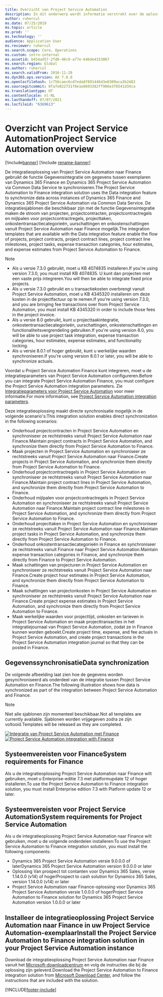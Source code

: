 ```yaml
---
title: Overzicht van Project Service Automation
description: In dit onderwerp wordt informatie verstrekt over de oplossing voor integratie van Dynamics 365 Project Service Automation naar Dynamics 365 Finance.
author: ruhercul
ms.date: 07/25/2019
ms.topic: article
ms.prod: ''
ms.technology: ''
audience: Application User
ms.reviewer: ruhercul
ms.search.scope: Core, Operations
ms.custom: intro-internal
ms.assetid: b454ad57-2fd6-46c9-a77e-646de4153067
ms.search.region: Global
ms.author: ruhercul
ms.search.validFrom: 2016-11-28
ms.dyn365.ops.version: AX 7.0.0
ms.openlocfilehash: 1c756caec6cd7eda8f891446d3e8309aca3b2482
ms.sourcegitcommit: 0fafe022731f0e1e8693382ff906e3f8541d34ca
ms.translationtype: HT
ms.contentlocale: nl-NL
ms.lasthandoff: 07/07/2021
ms.locfileid: "6369613"
---
```

# <a name="project-service-automation-overview"></a><span data-ttu-id="fc3be-103">Overzicht van Project Service Automation</span><span class="sxs-lookup"><span data-stu-id="fc3be-103">Project Service Automation overview</span></span>

[!include[banner](../includes/banner.md)]
[!include [rename-banner](~/includes/cc-data-platform-banner.md)]

<span data-ttu-id="fc3be-104">De integratieoplossing van Project Service Automation naar Finance gebruikt de functie Gegevensintegratie om gegevens tussen exemplaren van Dynamics 365 Finance en Dynamics 365 Project Service Automation via Common Data Service te synchroniseren.</span><span class="sxs-lookup"><span data-stu-id="fc3be-104">The Project Service Automation to Finance integration solution uses the Data integration feature to synchronize data across instances of Dynamics 365 Finance and Dynamics 365 Project Service Automation via Common Data Service.</span></span> <span data-ttu-id="fc3be-105">De integratiesjablonen die beschikbaar zijn met de functie Gegevensintegratie maken de stroom van projecten, projectcontracten, projectcontractregels en mijlpalen voor projectcontractregels, projecttaken, onkostentransactiecategorieën, uurschattingen en onkostenschattingen vanuit Project Service Automation naar Finance mogelijk.</span><span class="sxs-lookup"><span data-stu-id="fc3be-105">The integration templates that are available with the Data integration feature enable the flow of projects, project contracts, project contract lines, project contract line milestones, project tasks, expense transaction categories, hour estimates, and expense estimates from Project Service Automation to Finance.</span></span>

> [!NOTE]
> - <span data-ttu-id="fc3be-106">Als u versie 7.3.0 gebruikt, moet u KB 4074835 installeren.</span><span class="sxs-lookup"><span data-stu-id="fc3be-106">If you're using version 7.3.0, you must install KB 4074835.</span></span> <span data-ttu-id="fc3be-107">U kunt dan projecten met een vaste prijs integreren.</span><span class="sxs-lookup"><span data-stu-id="fc3be-107">You will then be able to integrate fixed price projects.</span></span>
> - <span data-ttu-id="fc3be-108">Als u versie 7.3.0 gebruikt en u transactiekosten overbrengt vanuit Project Service Automation, moet u KB 4345320 installeren om deze kosten in de projectfactuur op te nemen.</span><span class="sxs-lookup"><span data-stu-id="fc3be-108">If you're using version 7.3.0, and you are bringing fee transactions over from Project Service Automation, you must install KB 4345320 in order to include those fees in the project invoice.</span></span>
> - <span data-ttu-id="fc3be-109">Als u versie 8.0 gebruikt, kunt u projecttaakintegratie, onkostentransactiecategorieën, uurschattingen, onkostenschattingen en functionaliteitsvergrendeling gebruiken.</span><span class="sxs-lookup"><span data-stu-id="fc3be-109">If you're using version 8.0, you will be able to use project task integration, expense transaction categories, hour estimates, expense estimates, and functionality locking.</span></span>
> - <span data-ttu-id="fc3be-110">Als u versie 8.0.1 of hoger gebruikt, kunt u werkelijke waarden synchroniseren.</span><span class="sxs-lookup"><span data-stu-id="fc3be-110">If you're using version 8.0.1 or later, you will be able to synchronize actuals.</span></span>

<span data-ttu-id="fc3be-111">Voordat u Project Service Automation Finance kunt integreren, moet u de integratieparameters van Project Service Automation configureren.</span><span class="sxs-lookup"><span data-stu-id="fc3be-111">Before you can integrate Project Service Automation Finance, you must configure the Project Service Automation integration parameters.</span></span> <span data-ttu-id="fc3be-112">Zie [Integratieparameters voor Project Service Automation](PSA-parameters.md) voor meer informatie.</span><span class="sxs-lookup"><span data-stu-id="fc3be-112">For more information, see [Project Service Automation integration parameters](PSA-parameters.md).</span></span>

<span data-ttu-id="fc3be-113">Deze integratieoplossing maakt directe synchronisatie mogelijk in de volgende scenario's:</span><span class="sxs-lookup"><span data-stu-id="fc3be-113">This integration solution enables direct synchronization in the following scenarios:</span></span>

- <span data-ttu-id="fc3be-114">Onderhoud projectcontracten in Project Service Automation en synchroniseer ze rechtstreeks vanuit Project Service Automation naar Finance.</span><span class="sxs-lookup"><span data-stu-id="fc3be-114">Maintain project contracts in Project Service Automation, and synchronize them directly from Project Service Automation to Finance.</span></span>
- <span data-ttu-id="fc3be-115">Maak projecten in Project Service Automation en synchroniseer ze rechtstreeks vanuit Project Service Automation naar Finance.</span><span class="sxs-lookup"><span data-stu-id="fc3be-115">Create projects in Project Service Automation, and synchronize them directly from Project Service Automation to Finance.</span></span>
- <span data-ttu-id="fc3be-116">Onderhoud projectcontractregels in Project Service Automation en synchroniseer ze rechtstreeks vanuit Project Service Automation naar Finance.</span><span class="sxs-lookup"><span data-stu-id="fc3be-116">Maintain project contract lines in Project Service Automation, and synchronize them directly from Project Service Automation to Finance.</span></span>
- <span data-ttu-id="fc3be-117">Onderhoud mijlpalen voor projectcontractregels in Project Service Automation en synchroniseer ze rechtstreeks vanuit Project Service Automation naar Finance.</span><span class="sxs-lookup"><span data-stu-id="fc3be-117">Maintain project contract line milestones in Project Service Automation, and synchronize them directly from Project Service Automation to Finance.</span></span>
- <span data-ttu-id="fc3be-118">Onderhoud projecttaken in Project Service Automation en synchroniseer ze rechtstreeks vanuit Project Service Automation naar Finance.</span><span class="sxs-lookup"><span data-stu-id="fc3be-118">Maintain project tasks in Project Service Automation, and synchronize them directly from Project Service Automation to Finance.</span></span>
- <span data-ttu-id="fc3be-119">Onderhoud onkostentransactiecategorieën in Finance en synchroniseer ze rechtstreeks vanuit Finance naar Project Service Automation.</span><span class="sxs-lookup"><span data-stu-id="fc3be-119">Maintain expense transaction categories in Finance, and synchronize them directly from Finance to Project Service Automation.</span></span>
- <span data-ttu-id="fc3be-120">Maak schattingen van projecturen in Project Service Automation en synchroniseer ze rechtstreeks vanuit Project Service Automation naar Finance.</span><span class="sxs-lookup"><span data-stu-id="fc3be-120">Create project hour estimates in Project Service Automation, and synchronize them directly from Project Service Automation to Finance.</span></span>
- <span data-ttu-id="fc3be-121">Maak schattingen van projectonkosten in Project Service Automation en synchroniseer ze rechtstreeks vanuit Project Service Automation naar Finance.</span><span class="sxs-lookup"><span data-stu-id="fc3be-121">Create project expense estimates in Project Service Automation, and synchronize them directly from Project Service Automation to Finance.</span></span>
- <span data-ttu-id="fc3be-122">Maak werkelijke waarden voor projecttijd, onkosten en tarieven in Project Service Automation en maak projecttransacties in het integratiejournaal van Project Service Automation, zodat ze in Finance kunnen worden geboekt.</span><span class="sxs-lookup"><span data-stu-id="fc3be-122">Create project time, expense, and fee actuals in Project Service Automation, and create project transactions in the Project Service Automation integration journal so that they can be posted in Finance.</span></span>

## <a name="data-synchronization"></a><span data-ttu-id="fc3be-123">Gegevenssynchronisatie</span><span class="sxs-lookup"><span data-stu-id="fc3be-123">Data synchronization</span></span>

<span data-ttu-id="fc3be-124">De volgende afbeelding laat zien hoe de gegevens worden gesynchroniseerd als onderdeel van de integratie tussen Project Service Automation en Finance.</span><span class="sxs-lookup"><span data-stu-id="fc3be-124">The following illustration shows how data is synchronized as part of the integration between Project Service Automation and Finance.</span></span>

> [!NOTE]
> <span data-ttu-id="fc3be-125">Niet alle sjablonen zijn momenteel beschikbaar.</span><span class="sxs-lookup"><span data-stu-id="fc3be-125">Not all templates are currently available.</span></span> <span data-ttu-id="fc3be-126">Sjablonen worden vrijgegeven zodra ze zijn voltooid.</span><span class="sxs-lookup"><span data-stu-id="fc3be-126">Templates will be released as they are completed.</span></span>

<span data-ttu-id="fc3be-127">[![Integratie van Project Service Automation met Finance](./media/PSA-integration.png)](./media/PSA-integration.png)</span><span class="sxs-lookup"><span data-stu-id="fc3be-127">[![Project Service Automation integration with Finance](./media/PSA-integration.png)](./media/PSA-integration.png)</span></span>

## <a name="system-requirements-for-finance"></a><span data-ttu-id="fc3be-128">Systeemvereisten voor Finance</span><span class="sxs-lookup"><span data-stu-id="fc3be-128">System requirements for Finance</span></span>

<span data-ttu-id="fc3be-129">Als u de integratieoplossing Project Service Automation naar Finance wilt gebruiken, moet u Enterprise-editie 7.3 met platformupdate 12 of hoger installeren.</span><span class="sxs-lookup"><span data-stu-id="fc3be-129">To use the Project Service Automation to Finance integration solution, you must install Enterprise edition 7.3 with Platform update 12 or later.</span></span>

## <a name="system-requirements-for-project-service-automation"></a><span data-ttu-id="fc3be-130">Systeemvereisten voor Project Service Automation</span><span class="sxs-lookup"><span data-stu-id="fc3be-130">System requirements for Project Service Automation</span></span>

<span data-ttu-id="fc3be-131">Als u de integratieoplossing Project Service Automation naar Finance wilt gebruiken, moet u de volgende onderdelen installeren:</span><span class="sxs-lookup"><span data-stu-id="fc3be-131">To use the Project Service Automation to Finance integration solution, you must install the following components:</span></span>

- <span data-ttu-id="fc3be-132">Dynamics 365 Project Service Automation versie 9.0.0.0 of later</span><span class="sxs-lookup"><span data-stu-id="fc3be-132">Dynamics 365 Project Service Automation version 9.0.0.0 or later</span></span>
- <span data-ttu-id="fc3be-133">Oplossing Van prospect tot contanten voor Dynamics 365 Sales, versie 1.14.0.0 (v14) of hoger</span><span class="sxs-lookup"><span data-stu-id="fc3be-133">Prospect to cash solution for Dynamics 365 Sales, version 1.14.0.0 (v14) or later</span></span>
- <span data-ttu-id="fc3be-134">Project Service Automation naar Finance-oplossing voor Dynamics 365 Project Service Automation versie 1.0.0.0 of hoger</span><span class="sxs-lookup"><span data-stu-id="fc3be-134">Project Service Automation to Finance solution for Dynamics 365 Project Service Automation version 1.0.0.0 or later</span></span>

## <a name="install-the-project-service-automation-to-finance-integration-solution-in-your-project-service-automation-instance"></a><span data-ttu-id="fc3be-135">Installeer de integratieoplossing Project Service Automation naar Finance in uw Project Service Automation-exemplaar</span><span class="sxs-lookup"><span data-stu-id="fc3be-135">Install the Project Service Automation to Finance integration solution in your Project Service Automation instance</span></span>

<span data-ttu-id="fc3be-136">Download de integratieoplossing Project Service Automation naar Finance vanuit het [Microsoft-downloadcentrum](https://www.microsoft.com/download/details.aspx?id=57016) en volg de instructies die bij de oplossing zijn geleverd.</span><span class="sxs-lookup"><span data-stu-id="fc3be-136">Download the Project Service Automation to Finance integration solution from [Microsoft Download Center](https://www.microsoft.com/download/details.aspx?id=57016), and follow the instructions that are included with the solution.</span></span>


[!INCLUDE[footer-include](../includes/footer-banner.md)]